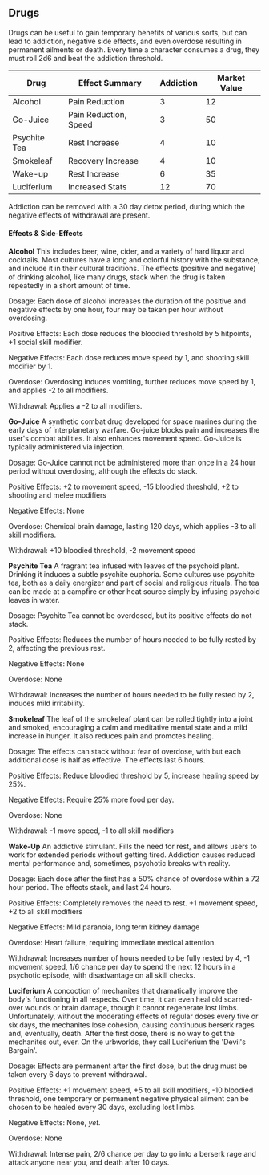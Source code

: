Drugs
---

Drugs can be useful to gain temporary benefits of various sorts, but can lead to addiction, negative side effects, and even overdose resulting in permanent ailments or death. Every time a character consumes a drug, they must roll 2d6 and beat the addiction threshold.

| Drug | Effect Summary | Addiction | Market Value |
| --- | --- | --- | --- |
| Alcohol | Pain Reduction | 3 | 12 |
| Go-Juice | Pain Reduction, Speed | 3 | 50 |
| Psychite Tea | Rest Increase | 4 | 10 |
| Smokeleaf | Recovery Increase | 4 | 10 |
| Wake-up | Rest Increase | 6 | 35 |
| Luciferium | Increased Stats | 12 | 70 |

Addiction can be removed with a 30 day detox period, during which the negative effects of withdrawal are present.

#### Effects & Side-Effects

**Alcohol**
This includes beer, wine, cider, and a variety of hard liquor and cocktails. Most cultures have a long and colorful history with the substance, and include it in their cultural traditions. The effects (positive and negative) of drinking alcohol, like many drugs, stack when the drug is taken repeatedly in a short amount of time.

Dosage: Each dose of alcohol increases the duration of the positive and negative effects by one hour, four may be taken per hour without overdosing.

Positive Effects: Each dose reduces the bloodied threshold by 5 hitpoints, +1 social skill modifier.

Negative Effects: Each dose reduces move speed by 1, and shooting skill modifier by 1.

Overdose: Overdosing induces vomiting, further reduces move speed by 1, and applies -2 to all modifiers.

Withdrawal: Applies a -2 to all modifiers.

**Go-Juice**
A synthetic combat drug developed for space marines during the early days of interplanetary warfare. Go-juice blocks pain and increases the user's combat abilities. It also enhances movement speed. Go-Juice is typically administered via injection.

Dosage: Go-Juice cannot not be administered more than once in a 24 hour period without overdosing, although the effects do stack.

Positive Effects: +2 to movement speed, -15 bloodied threshold, +2 to shooting and melee modifiers

Negative Effects: None

Overdose: Chemical brain damage, lasting 120 days, which applies -3 to all skill modifiers.

Withdrawal: +10 bloodied threshold, -2 movement speed

**Psychite Tea**
A fragrant tea infused with leaves of the psychoid plant. Drinking it induces a subtle psychite euphoria. Some cultures use psychite tea, both as a daily energizer and part of social and religious rituals. The tea can be made at a campfire or other heat source simply by infusing psychoid leaves in water.

Dosage: Psychite Tea cannot be overdosed, but its positive effects do not stack.

Positive Effects: Reduces the number of hours needed to be fully rested by 2, affecting the previous rest.

Negative Effects: None

Overdose: None

Withdrawal: Increases the number of hours needed to be fully rested by 2, induces mild irritability.

**Smokeleaf**
The leaf of the smokeleaf plant can be rolled tightly into a joint and smoked, encouraging a calm and meditative mental state and a mild increase in hunger. It also reduces pain and promotes healing.

Dosage: The effects can stack without fear of overdose, with but each additional dose is half as effective. The effects last 6 hours.

Positive Effects: Reduce bloodied threshold by 5, increase healing speed by 25%.

Negative Effects: Require 25% more food per day.

Overdose: None

Withdrawal: -1 move speed, -1 to all skill modifiers

**Wake-Up**
An addictive stimulant. Fills the need for rest, and allows users to work for extended periods without getting tired. Addiction causes reduced mental performance and, sometimes, psychotic breaks with reality.

Dosage: Each dose after the first has a 50% chance of overdose within a 72 hour period. The effects stack, and last 24 hours.

Positive Effects: Completely removes the need to rest. +1 movement speed, +2 to all skill modifiers

Negative Effects: Mild paranoia, long term kidney damage

Overdose: Heart failure, requiring immediate medical attention.

Withdrawal: Increases number of hours needed to be fully rested by 4, -1 movement speed, 1/6 chance per day to spend the next 12 hours in a psychotic episode, with disadvantage on all skill checks.

**Luciferium**
A concoction of mechanites that dramatically improve the body's functioning in all respects. Over time, it can even heal old scarred-over wounds or brain damage, though it cannot regenerate lost limbs. Unfortunately, without the moderating effects of regular doses every five or six days, the mechanites lose cohesion, causing continuous berserk rages and, eventually, death. After the first dose, there is no way to get the mechanites out, ever. On the urbworlds, they call Luciferium the 'Devil's Bargain'.

Dosage: Effects are permanent after the first dose, but the drug must be taken every 6 days to prevent withdrawal.

Positive Effects: +1 movement speed, +5 to all skill modifiers, -10 bloodied threshold, one temporary or permanent negative physical ailment can be chosen to be healed every 30 days, excluding lost limbs.

Negative Effects: None, _yet._

Overdose: None

Withdrawal: Intense pain, 2/6 chance per day to go into a berserk rage and attack anyone near you, and death after 10 days.